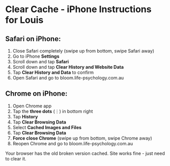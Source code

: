 # Clear Cache - iPhone Instructions for Louis

## Safari on iPhone:
1. Close Safari completely (swipe up from bottom, swipe Safari away)
2. Go to iPhone **Settings**
3. Scroll down and tap **Safari**
4. Scroll down and tap **Clear History and Website Data**
5. Tap **Clear History and Data** to confirm
6. Open Safari and go to bloom.life-psychology.com.au

## Chrome on iPhone:
1. Open Chrome app
2. Tap the **three dots** (⋮) in bottom right
3. Tap **History**
4. Tap **Clear Browsing Data**
5. Select **Cached Images and Files**
6. Tap **Clear Browsing Data**
7. **Force close Chrome** (swipe up from bottom, swipe Chrome away)
8. Reopen Chrome and go to bloom.life-psychology.com.au

Your browser has the old broken version cached. Site works fine - just need to clear it.
